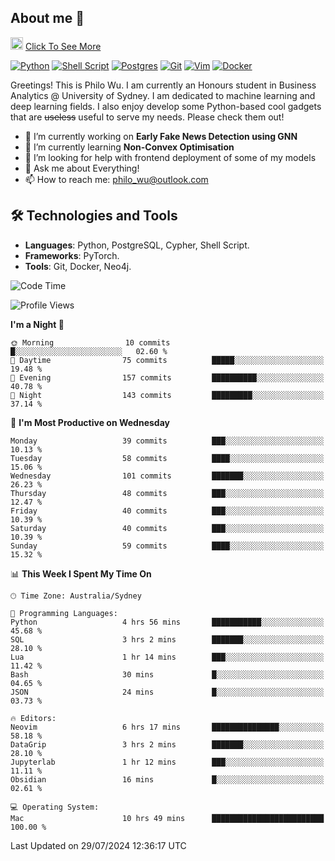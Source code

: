 ## About me 🤗

<a href="#"><img src="https://media.giphy.com/media/hvRJCLFzcasrR4ia7z/giphy.gif" width="20px" height="20px"></a> [Click To See More](https://codeboyphilo.github.io)

[![Python](https://img.shields.io/badge/python-3670A0?style=for-the-badge&logo=python&logoColor=ffdd54)](#)
[![Shell Script](https://img.shields.io/badge/shell_script-%23121011.svg?style=for-the-badge&logo=gnu-bash&logoColor=white)](#)
[![Postgres](https://img.shields.io/badge/postgres-%23316192.svg?style=for-the-badge&logo=postgresql&logoColor=white)](#)
[![Git](https://img.shields.io/badge/git-%23F05033.svg?style=for-the-badge&logo=git&logoColor=white)](#)
[![Vim](https://img.shields.io/badge/VIM-%2311AB00.svg?style=for-the-badge&logo=vim&logoColor=white)](#)
[![Docker](https://img.shields.io/badge/docker-%230db7ed.svg?style=for-the-badge&logo=docker&logoColor=white)](#)

Greetings! This is Philo Wu. I am currently an Honours student in Business Analytics \@ University of Sydney. I am dedicated to machine learning and deep learning fields. I also enjoy develop some Python-based cool gadgets that are ~~useless~~ useful to serve my needs. Please check them out!

- 🔭 I’m currently working on **Early Fake News Detection using GNN**
- 🌱 I’m currently learning **Non-Convex Optimisation**
- 🤔 I’m looking for help with frontend deployment of some of my models
- 💬 Ask me about Everything!
- 📫 How to reach me: philo_wu@outlook.com

## 🛠 Technologies and Tools
- **Languages**: Python, PostgreSQL, Cypher, Shell Script.
- **Frameworks**: PyTorch.
- **Tools**: Git, Docker, Neo4j.

<!--START_SECTION:waka-->
![Code Time](http://img.shields.io/badge/Code%20Time-347%20hrs%2053%20mins-blue)

![Profile Views](http://img.shields.io/badge/Profile%20Views-4-blue)

**I'm a Night 🦉** 

```text
🌞 Morning                10 commits          █░░░░░░░░░░░░░░░░░░░░░░░░   02.60 % 
🌆 Daytime                75 commits          █████░░░░░░░░░░░░░░░░░░░░   19.48 % 
🌃 Evening                157 commits         ██████████░░░░░░░░░░░░░░░   40.78 % 
🌙 Night                  143 commits         █████████░░░░░░░░░░░░░░░░   37.14 % 
```
📅 **I'm Most Productive on Wednesday** 

```text
Monday                   39 commits          ███░░░░░░░░░░░░░░░░░░░░░░   10.13 % 
Tuesday                  58 commits          ████░░░░░░░░░░░░░░░░░░░░░   15.06 % 
Wednesday                101 commits         ███████░░░░░░░░░░░░░░░░░░   26.23 % 
Thursday                 48 commits          ███░░░░░░░░░░░░░░░░░░░░░░   12.47 % 
Friday                   40 commits          ███░░░░░░░░░░░░░░░░░░░░░░   10.39 % 
Saturday                 40 commits          ███░░░░░░░░░░░░░░░░░░░░░░   10.39 % 
Sunday                   59 commits          ████░░░░░░░░░░░░░░░░░░░░░   15.32 % 
```


📊 **This Week I Spent My Time On** 

```text
🕑︎ Time Zone: Australia/Sydney

💬 Programming Languages: 
Python                   4 hrs 56 mins       ███████████░░░░░░░░░░░░░░   45.68 % 
SQL                      3 hrs 2 mins        ███████░░░░░░░░░░░░░░░░░░   28.10 % 
Lua                      1 hr 14 mins        ███░░░░░░░░░░░░░░░░░░░░░░   11.42 % 
Bash                     30 mins             █░░░░░░░░░░░░░░░░░░░░░░░░   04.65 % 
JSON                     24 mins             █░░░░░░░░░░░░░░░░░░░░░░░░   03.73 % 

🔥 Editors: 
Neovim                   6 hrs 17 mins       ███████████████░░░░░░░░░░   58.18 % 
DataGrip                 3 hrs 2 mins        ███████░░░░░░░░░░░░░░░░░░   28.10 % 
Jupyterlab               1 hr 12 mins        ███░░░░░░░░░░░░░░░░░░░░░░   11.11 % 
Obsidian                 16 mins             █░░░░░░░░░░░░░░░░░░░░░░░░   02.61 % 

💻 Operating System: 
Mac                      10 hrs 49 mins      █████████████████████████   100.00 % 
```


 Last Updated on 29/07/2024 12:36:17 UTC
<!--END_SECTION:waka-->

